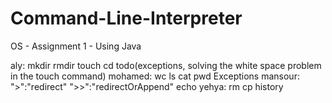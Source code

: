 # Command-Line-Interpreter

OS - Assignment 1 - Using Java

aly: mkdir rmdir touch cd  todo(exceptions, solving the white space problem in the touch command)
mohamed: wc ls cat pwd Exceptions
mansour: ">":"redirect" ">>":"redirectOrAppend" echo
yehya: rm cp history
